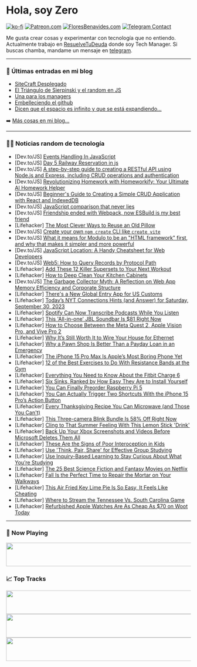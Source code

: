 # Hola, soy Zero

[![ko-fi](https://ko-fi.com/img/githubbutton_sm.svg)](https://ko-fi.com/J3J4N0LUK)
[![Patreon.com](https://img.shields.io/endpoint.svg?url=https%3A%2F%2Fshieldsio-patreon.vercel.app%2Fapi%3Fusername%3Dzerodragon%26type%3Dpatrons&style=for-the-badge)](https://patreon.com/zerodragon)
[![FloresBenavides.com](https://img.shields.io/website?down_message=oops&label=MiBlog&style=for-the-badge&up_message=online&url=https%3A%2F%2Ffloresbenavides.com)](https://floresbenavides.com)
[![Telegram Contact](https://img.shields.io/badge/escr%C3%ADbeme-ZeroDragon-%2326A5E4?style=for-the-badge&logo=telegram)](https://t.me/zerodragon)

Me gusta crear cosas y experimentar con tecnología que no entiendo.
Actualmente trabajo en [ResuelveTuDeuda](http://github.com/resuelve) donde soy Tech Manager.
Si buscas chamba, mandame un mensaje en [telegram](https://t.me/zerodragon).

---

### 📕 Últimas entradas en mi blog
<!-- BLOG-POST-LIST:START -->
- [SiteCraft Desplegado](https://floresbenavides.com/sitecraft-desplegado/)
- [El Triángulo de Sierpinski y el random en JS](https://floresbenavides.com/el-triangulo-de-sierpinski-y-el-random-en-js/)
- [Una para los managers](https://floresbenavides.com/una-para-los-managers/)
- [Embelleciendo el github](https://floresbenavides.com/embelleciendo-el-github/)
- [Dicen que el espacio es infinito y que se está expandiendo…](https://floresbenavides.com/dicen-que-el-espacio-es-infinito-y-que-se-esta-expandiendo/)
<!-- BLOG-POST-LIST:END -->

➡️ [Más cosas en mi blog...](https://floresbenavides.com)

---

### 👨‍💻 Noticias random de tecnología
<!-- TECH-POSTS:START -->
- [Dev.to/JS] [Events Handling In JavaScript](https://dev.to/akinnimimanuel/events-handling-in-javascript-440l)
- [Dev.to/JS] [Day 5 Railway Reservation in js](https://dev.to/devfs/day-5-railway-reservation-1453)
- [Dev.to/JS] [A step-by-step guide to creating a RESTful API using Node.js and Express, including CRUD operations and authentication](https://dev.to/jaimaldullat/a-step-by-step-guide-to-creating-a-restful-api-using-nodejs-and-express-including-crud-operations-and-authentication-2mo2)
- [Dev.to/JS] [Revolutionizing Homework with Homeworkify: Your Ultimate AI Homework Helper](https://dev.to/mediarayek/revolutionizing-homework-with-homeworkify-your-ultimate-ai-homework-helper-3a24)
- [Dev.to/JS] [Beginner&#39;s Guide to Creating a Simple CRUD Application with React and IndexedDB](https://dev.to/mr_emma/beginners-guide-to-creating-a-simple-crud-application-with-react-and-indexeddb-iid)
- [Dev.to/JS] [JavaScript comparison that never lies](https://dev.to/spanarin/javascript-comparison-that-never-lies-17ji)
- [Dev.to/JS] [Friendship ended with Webpack, now ESBuild is my best friend](https://dev.to/inosrahul/friendship-ended-with-webpack-now-esbuild-is-my-best-friend-5b4n)
- [Lifehacker] [The Most Clever Ways to Reuse an Old Pillow](https://lifehacker.com/the-most-clever-ways-to-reuse-an-old-pillow-1850887855)
- [Dev.to/JS] [Create your own `npm create` CLI like `create vite`](https://dev.to/mikhaelesa/create-your-own-npm-create-cli-like-create-vite-3ig7)
- [Dev.to/JS] [What it means for Modulo to be an &quot;HTML framework&quot; first, and why that makes it simpler and more powerful](https://dev.to/michaelpb/what-it-means-for-modulo-to-be-an-html-framework-first-and-why-that-makes-it-simpler-and-more-powerful-3dnh)
- [Dev.to/JS] [JavaScript Location: A Handy Cheatsheet for Web Developers](https://dev.to/speaklouder/javascript-location-a-handy-cheatsheet-for-web-developers-1d8i)
- [Dev.to/JS] [Web5: How to Query Records by Protocol Path](https://dev.to/tbdevs/web5-how-to-query-records-by-protocol-path-1g6h)
- [Lifehacker] [Add These 12 Killer Supersets to Your Next Workout](https://lifehacker.com/12-killer-supersets-to-add-to-your-next-workout-1849986590)
- [Lifehacker] [How to Deep Clean Your Kitchen Cabinets](https://lifehacker.com/how-to-deep-clean-your-kitchen-cabinets-1850887869)
- [Dev.to/JS] [The Garbage Collector Myth: A Reflection on Web App Memory Efficiency and Corporate Structure](https://dev.to/vipert/the-garbage-collector-myth-a-reflection-on-web-app-memory-efficiency-and-corporate-structure-3ho6)
- [Lifehacker] [There&#39;s a New Global Entry App for US Customs](https://lifehacker.com/theres-a-new-global-entry-app-for-us-customs-1850887880)
- [Lifehacker] [Today’s NYT Connections Hints &lpar;and Answer&rpar; for Saturday, September 30, 2023](https://lifehacker.com/nyt-connections-answer-today-september-30-2023-1850886122)
- [Lifehacker] [Spotify Can Now Transcribe Podcasts While You Listen](https://lifehacker.com/spotify-can-now-transcribe-podcasts-while-you-listen-1850887011)
- [Lifehacker] [This &#39;All-in-one&#39; JBL Soundbar Is $81 Right Now](https://lifehacker.com/this-all-in-one-jbl-soundbar-is-81-right-now-1850888300)
- [Lifehacker] [How to Choose Between the Meta Quest 2, Apple Vision Pro, and Vive Pro 2](https://lifehacker.com/meta-quest-3-vc-apple-vision-pro-vs-vive-pro-2-1850887857)
- [Lifehacker] [Why It’s Still Worth It to Wire Your House for Ethernet](https://lifehacker.com/is-ethernet-still-worth-it-1850887111)
- [Lifehacker] [Why a Pawn Shop Is Better Than a Payday Loan in an Emergency](https://lifehacker.com/why-a-pawn-shop-is-better-than-a-payday-loan-in-an-emer-1850886664)
- [Lifehacker] [The iPhone 15 Pro Max Is Apple’s Most Boring Phone Yet](https://lifehacker.com/iphone-15-pro-max-review-1850887664)
- [Lifehacker] [12 of the Best Exercises to Do With Resistance Bands at the Gym](https://lifehacker.com/12-of-the-best-exercises-to-do-with-resistance-bands-at-1849658908)
- [Lifehacker] [Everything You Need to Know About the Fitbit Charge 6](https://lifehacker.com/fitbit-charge-6-review-1850887582)
- [Lifehacker] [Six Sinks, Ranked by How Easy They Are to Install Yourself](https://lifehacker.com/easiest-sinks-install-1850884571)
- [Lifehacker] [You Can Finally Preorder Raspberry Pi 5](https://lifehacker.com/how-to-preorder-raspberry-pi-5-1850887192)
- [Lifehacker] [You Can Actually Trigger Two Shortcuts With the iPhone 15 Pro’s Action Button](https://lifehacker.com/two-shortcuts-iphone-15-pro-action-button-1850886176)
- [Lifehacker] [Every Thanksgiving Recipe You Can Microwave &lpar;and Those You Can&#39;t&rpar;](https://lifehacker.com/everything-you-can-and-cannot-microwave-on-thanksgiving-1830572421)
- [Lifehacker] [This Three-camera Blink Bundle Is 58% Off Right Now](https://lifehacker.com/this-three-camera-blink-bundle-is-58-off-right-now-1850887133)
- [Lifehacker] [Cling to That Summer Feeling With This Lemon Stick &#39;Drink&#39;](https://lifehacker.com/cling-to-that-summer-feeling-with-this-lemon-stick-drin-1850887254)
- [Lifehacker] [Back Up Your Xbox Screenshots and Videos Before Microsoft Deletes Them All](https://lifehacker.com/back-up-your-xbox-screenshots-and-videos-before-microso-1850886074)
- [Lifehacker] [These Are the Signs of Poor Interoception in Kids](https://lifehacker.com/these-are-the-signs-of-poor-interoception-in-kids-1850884972)
- [Lifehacker] [Use &#39;Think, Pair, Share&#39; for Effective Group Studying](https://lifehacker.com/use-think-pair-share-for-effective-group-studying-1850885376)
- [Lifehacker] [Use Inquiry-Based Learning to Stay Curious About What You’re Studying](https://lifehacker.com/use-inquiry-based-learning-to-stay-curious-about-what-y-1850885326)
- [Lifehacker] [The 25 Best Science Fiction and Fantasy Movies on Netflix](https://lifehacker.com/the-best-science-fiction-and-fantasy-movies-on-netflix-1850881836)
- [Lifehacker] [Fall Is the Perfect Time to Repair the Mortar on Your Walkways](https://lifehacker.com/fall-is-the-perfect-time-to-repair-the-mortar-on-your-w-1850884311)
- [Lifehacker] [This Air Fried Key Lime Pie Is So Easy, It Feels Like Cheating](https://lifehacker.com/this-air-fried-key-lime-pie-is-so-easy-it-feels-like-c-1850871411)
- [Lifehacker] [Where to Stream the Tennessee Vs. South Carolina Game](https://lifehacker.com/where-to-stream-the-tennessee-vs-south-carolina-game-1850884935)
- [Lifehacker] [Refurbished Apple Watches Are As Cheap As $70 on Woot Today](https://lifehacker.com/refurbished-apple-watches-are-as-cheap-as-70-on-woot-t-1850884670)<!-- TECH-POSTS:END -->

---

### 🎵 Now Playing
<a href="https://spotify-now-playing-dun.vercel.app/now-playing?open"><img src="https://spotify-now-playing-dun.vercel.app/now-playing" width="540" height="64"></a>

### 📈 Top Tracks
<a href="https://spotify-now-playing-dun.vercel.app/top-tracks?i=1&open"><img src="https://spotify-now-playing-dun.vercel.app/top-tracks?i=1" width="540" height="64"></a>
<a href="https://spotify-now-playing-dun.vercel.app/top-tracks?i=2&open"><img src="https://spotify-now-playing-dun.vercel.app/top-tracks?i=2" width="540" height="64"></a>
<a href="https://spotify-now-playing-dun.vercel.app/top-tracks?i=3&open"><img src="https://spotify-now-playing-dun.vercel.app/top-tracks?i=3" width="540" height="64"></a>
